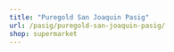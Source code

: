 ```yaml
---
title: "Puregold San Joaquin Pasig"
url: /pasig/puregold-san-joaquin-pasig/
shop: supermarket
---
```

